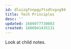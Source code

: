 ```yaml
---
id: dluizgfnnpgyftsdtxgvg94
title: Tech Principles
desc: ''
updated: 1686977730083
created: 1686941435131
---
```


Look at child notes.